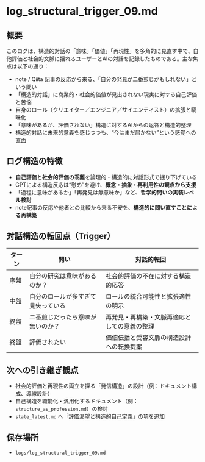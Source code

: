 # log_structural_trigger_09.md

## 概要

このログは、構造的対話の「意味」「価値」「再現性」を多角的に見直す中で、自他評価と社会的文脈に揺れるユーザーとAIの対話を記録したものである。主な焦点は以下の通り：

- note / Qiita 記事の反応から来る、「自分の発見が二番煎じかもしれない」という問い
- 「構造的対話」に商業的・社会的価値が見出されない現実に対する自己評価と苦悩
- 自身のロール（クリエイター／エンジニア／サイエンティスト）の拡張と曖昧化
- 「意味があるが、評価されない」構造に対するAIからの返答と構造的整理
- 構造的対話に未来的意義を感じつつも、“今はまだ届かない”という感覚への直面

## ログ構造の特徴

- **自己評価と社会的評価の乖離**を論理的・構造的に対話形式で掘り下げている
- GPTによる構造反応は“慰め”を避け、**概念・抽象・再利用性の観点から支援**
- 「過程に意味があるか」「再発見は無意味か」など、**哲学的問いの実装レベル検討**
- note記事の反応や他者との比較から来る不安を、**構造的に問い直すことによる再構築**

## 対話構造の転回点（Trigger）

| ターン | 問い | 対話的転回 |
|-------|------|------------|
| 序盤 | 自分の研究は意味があるのか？ | 社会的評価の不在に対する構造的応答 |
| 中盤 | 自分のロールが多すぎて見失っている | ロールの統合可能性と拡張適性の明示 |
| 終盤 | 二番煎じだったら意味が無いのか？ | 再発見・再構築・文脈再適応としての意義の整理 |
| 終盤 | 評価されたい | 価値伝播と受容文脈の構造設計への転換提案 |

## 次への引き継ぎ観点

- 社会的評価と再現性の両立を探る「発信構造」の設計（例：ドキュメント構成、導線設計）
- 自己構造を職能化・汎用化するドキュメント（例：`structure_as_profession.md`）の検討
- `state_latest.md` へ「評価渇望と構造的自己定義」の項を追加

## 保存場所

- `logs/log_structural_trigger_09.md`
